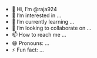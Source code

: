- 👋 Hi, I’m @raja924
- 👀 I’m interested in ...
- 🌱 I’m currently learning ...
- 💞️ I’m looking to collaborate on ...
- 📫 How to reach me ...
- 😄 Pronouns: ...
- ⚡ Fun fact: ...

<!---
raja924/raja924 is a ✨ special ✨ repository because its `README.md` (this file) appears on your GitHub profile.
You can click the Preview link to take a look at your changes.
--->
